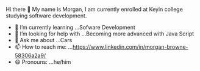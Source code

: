 Hi there 👋 My name is Morgan, I am currently enrolled at Keyin college studying software development. 

- 🌱 I’m currently learning ...Sofware Development
- 🤔 I’m looking for help with ...Becoming more advanced with Java Script
- 💬 Ask me about ...Cars
- 📫 How to reach me: ...https://www.linkedin.com/in/morgan-browne-58306a2a9/
- 😄 Pronouns: ...he/him


